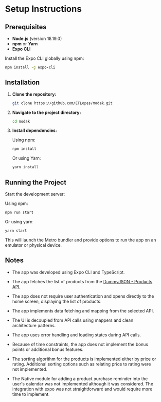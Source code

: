 
# Setup Instructions

## Prerequisites

- **Node.js** (version 18.19.0)
- **npm** or **Yarn**
- **Expo CLI**

Install the Expo CLI globally using npm:

```bash
npm install -g expo-cli
```

## Installation

1. **Clone the repository:**

   ```bash
   git clone https://github.com/ETLopes/modak.git
   ```

2. **Navigate to the project directory:**

   ```bash
   cd modak
   ```

3. **Install dependencies:**

   Using npm:

   ```bash
   npm install
   ```

   Or using Yarn:

   ```bash
   yarn install
   ```

## Running the Project

Start the development server:

  Using npm:

  ```bash
  npm run start
  ```

  Or using yarn:

  ```bash
  yarn start
  ```

This will launch the Metro bundler and provide options to run the app on an emulator or physical device.

## Notes

- The app was developed using Expo CLI and TypeScript.
- The app fetches the list of products from the [DummyJSON - Products API](https://dummyjson.com/docs/products).
- The app does not require user authentication and opens directly to the home screen, displaying the list of products.
- The app implements data fetching and mapping from the selected API.
- The UI is decoupled from API calls using mappers and clean architecture patterns.
- The app uses error handling and loading states during API calls.

- Because of time constraints, the app does not implement the bonus points or additional bonus features.
- The sorting algorithm for the products is implemented either by price or rating. Additional sorting options such as relating price to rating were not implemented.
- The Native module for adding a product purchase reminder into the user's calendar was not implemented although it was considered. The integration with expo was not straightforward and would require more time to implement.


